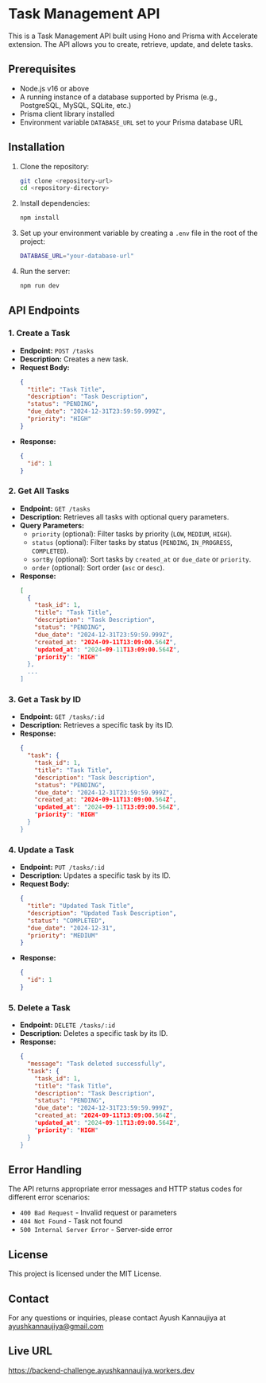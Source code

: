 

# Task Management API

This is a Task Management API built using Hono and Prisma with Accelerate extension. The API allows you to create, retrieve, update, and delete tasks.

## Prerequisites

- Node.js v16 or above
- A running instance of a database supported by Prisma (e.g., PostgreSQL, MySQL, SQLite, etc.)
- Prisma client library installed
- Environment variable `DATABASE_URL` set to your Prisma database URL

## Installation

1. Clone the repository:

    ```bash
    git clone <repository-url>
    cd <repository-directory>
    ```

2. Install dependencies:

    ```bash
    npm install
    ```

3. Set up your environment variable by creating a `.env` file in the root of the project:

    ```bash
    DATABASE_URL="your-database-url"
    ```

4. Run the server:

    ```bash
    npm run dev
    ```

## API Endpoints

### 1. Create a Task

- **Endpoint:** `POST /tasks`
- **Description:** Creates a new task.
- **Request Body:**
  ```json
  {
    "title": "Task Title",
    "description": "Task Description",
    "status": "PENDING",
    "due_date": "2024-12-31T23:59:59.999Z",
    "priority": "HIGH"
  }
  ```
- **Response:**
  ```json
  {
    "id": 1
  }
  ```

### 2. Get All Tasks

- **Endpoint:** `GET /tasks`
- **Description:** Retrieves all tasks with optional query parameters.
- **Query Parameters:**
  - `priority` (optional): Filter tasks by priority (`LOW`, `MEDIUM`, `HIGH`).
  - `status` (optional): Filter tasks by status (`PENDING`, `IN_PROGRESS`, `COMPLETED`).
  - `sortBy` (optional): Sort tasks by `created_at` or `due_date` or `priority`.
  - `order` (optional): Sort order (`asc` or `desc`).
- **Response:**
  ```json
  [
    {
      "task_id": 1,
      "title": "Task Title",
      "description": "Task Description",
      "status": "PENDING",
      "due_date": "2024-12-31T23:59:59.999Z",
      "created_at: "2024-09-11T13:09:00.564Z",
      "updated_at": "2024-09-11T13:09:00.564Z",
      "priority": "HIGH"
    },
    ...
  ]
  ```

### 3. Get a Task by ID

- **Endpoint:** `GET /tasks/:id`
- **Description:** Retrieves a specific task by its ID.
- **Response:**
  ```json
  {
    "task": {
      "task_id": 1,
      "title": "Task Title",
      "description": "Task Description",
      "status": "PENDING",
      "due_date": "2024-12-31T23:59:59.999Z",
      "created_at: "2024-09-11T13:09:00.564Z",
      "updated_at": "2024-09-11T13:09:00.564Z",
      "priority": "HIGH"
    }
  }
  ```

### 4. Update a Task

- **Endpoint:** `PUT /tasks/:id`
- **Description:** Updates a specific task by its ID.
- **Request Body:**
  ```json
  {
    "title": "Updated Task Title",
    "description": "Updated Task Description",
    "status": "COMPLETED",
    "due_date": "2024-12-31",
    "priority": "MEDIUM"
  }
  ```
- **Response:**
  ```json
  {
    "id": 1
  }
  ```

### 5. Delete a Task

- **Endpoint:** `DELETE /tasks/:id`
- **Description:** Deletes a specific task by its ID.
- **Response:**
  ```json
  {
    "message": "Task deleted successfully",
    "task": {
      "task_id": 1,
      "title": "Task Title",
      "description": "Task Description",
      "status": "PENDING",
      "due_date": "2024-12-31T23:59:59.999Z",
      "created_at: "2024-09-11T13:09:00.564Z",
      "updated_at": "2024-09-11T13:09:00.564Z",
      "priority": "HIGH"
    }
  }
  ```

## Error Handling

The API returns appropriate error messages and HTTP status codes for different error scenarios:

- `400 Bad Request` - Invalid request or parameters
- `404 Not Found` - Task not found
- `500 Internal Server Error` - Server-side error

## License

This project is licensed under the MIT License.

## Contact

For any questions or inquiries, please contact Ayush Kannaujiya at ayushkannaujiya@gmail.com

## Live URL

https://backend-challenge.ayushkannaujiya.workers.dev
